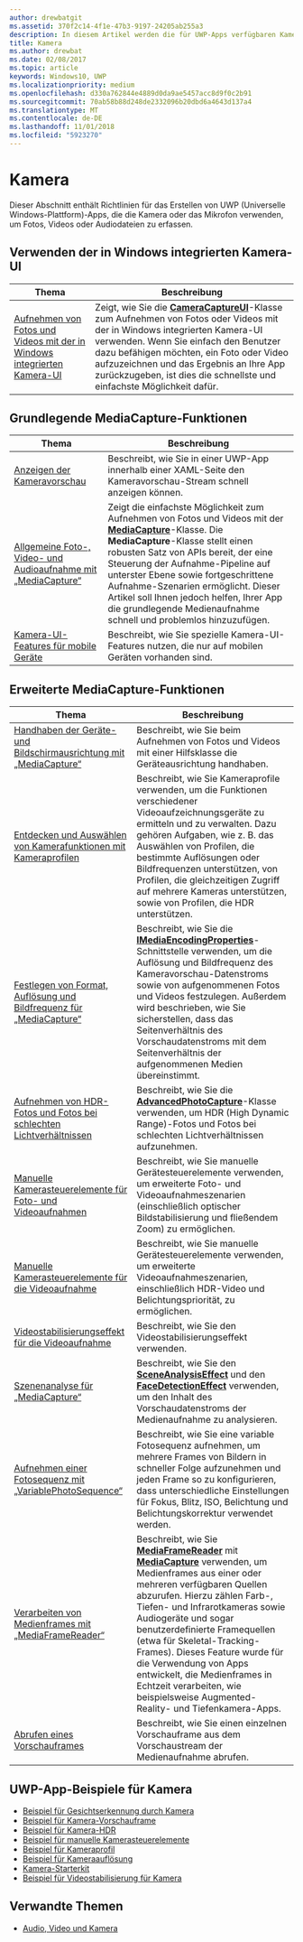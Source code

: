 ```yaml
---
author: drewbatgit
ms.assetid: 370f2c14-4f1e-47b3-9197-24205ab255a3
description: In diesem Artikel werden die für UWP-Apps verfügbaren Kamera-Features aufgeführt, sowie die Links zu den Anleitungen für ihre Verwendung.
title: Kamera
ms.author: drewbat
ms.date: 02/08/2017
ms.topic: article
keywords: Windows10, UWP
ms.localizationpriority: medium
ms.openlocfilehash: d330a762844e4889d0da9ae5457acc8d9f0c2b91
ms.sourcegitcommit: 70ab58b88d248de2332096b20dbd6a4643d137a4
ms.translationtype: MT
ms.contentlocale: de-DE
ms.lasthandoff: 11/01/2018
ms.locfileid: "5923270"
---
```

# <a name="camera"></a>Kamera

Dieser Abschnitt enthält Richtlinien für das Erstellen von UWP (Universelle Windows-Plattform)-Apps, die die Kamera oder das Mikrofon verwenden, um Fotos, Videos oder Audiodateien zu erfassen.

## <a name="use-the-windows-built-in-camera-ui"></a>Verwenden der in Windows integrierten Kamera-UI

| Thema | Beschreibung |
|---------------------------------------------------------------------------------------------------|------------------------------------------------------------------------------------------------------------------------------------------------------------------------------------------------------------------------------------------------------------------------------------------------|
| [Aufnehmen von Fotos und Videos mit der in Windows integrierten Kamera-UI](capture-photos-and-video-with-cameracaptureui.md) | Zeigt, wie Sie die [**CameraCaptureUI**](https://msdn.microsoft.com/library/windows/apps/Windows.Media.Capture.CameraCaptureUI)-Klasse zum Aufnehmen von Fotos oder Videos mit der in Windows integrierten Kamera-UI verwenden. Wenn Sie einfach den Benutzer dazu befähigen möchten, ein Foto oder Video aufzuzeichnen und das Ergebnis an Ihre App zurückzugeben, ist dies die schnellste und einfachste Möglichkeit dafür.  |

## <a name="basic-mediacapture-tasks"></a>Grundlegende MediaCapture-Funktionen

| Thema | Beschreibung |
|---------------------------------------------------------------------------------------------------|------------------------------------------------------------------------------------------------------------------------------------------------------------------------------------------------------------------------------------------------------------------------------------------------|
| [Anzeigen der Kameravorschau](simple-camera-preview-access.md) | Beschreibt, wie Sie in einer UWP-App innerhalb einer XAML-Seite den Kameravorschau-Stream schnell anzeigen können. |
| [Allgemeine Foto-, Video- und Audioaufnahme mit „MediaCapture“](basic-photo-video-and-audio-capture-with-MediaCapture.md) | Zeigt die einfachste Möglichkeit zum Aufnehmen von Fotos und Videos mit der [**MediaCapture**](https://msdn.microsoft.com/library/windows/apps/Windows.Media.Capture.MediaCapture)-Klasse. Die **MediaCapture**-Klasse stellt einen robusten Satz von APIs bereit, der eine Steuerung der Aufnahme-Pipeline auf unterster Ebene sowie fortgeschrittene Aufnahme-Szenarien ermöglicht. Dieser Artikel soll Ihnen jedoch helfen, Ihrer App die grundlegende Medienaufnahme schnell und problemlos hinzuzufügen. |
| [Kamera-UI-Features für mobile Geräte](camera-ui-features-for-mobile-devices.md) | Beschreibt, wie Sie spezielle Kamera-UI-Features nutzen, die nur auf mobilen Geräten vorhanden sind.  |
                                                                                                               
## <a name="advanced-mediacapture-tasks"></a>Erweiterte MediaCapture-Funktionen   
                                                                                                               
| Thema                                                                                             | Beschreibung                                                                                                                                                                                                                                                                                    |
|---------------------------------------------------------------------------------------------------|------------------------------------------------------------------------------------------------------------------------------------------------------------------------------------------------------------------------------------------------------------------------------------------------|
| [Handhaben der Geräte- und Bildschirmausrichtung mit „MediaCapture“](handle-device-orientation-with-mediacapture.md) | Beschreibt, wie Sie beim Aufnehmen von Fotos und Videos mit einer Hilfsklasse die Geräteausrichtung handhaben. | 
| [Entdecken und Auswählen von Kamerafunktionen mit Kameraprofilen](camera-profiles.md) | Beschreibt, wie Sie Kameraprofile verwenden, um die Funktionen verschiedener Videoaufzeichnungsgeräte zu ermitteln und zu verwalten. Dazu gehören Aufgaben, wie z. B. das Auswählen von Profilen, die bestimmte Auflösungen oder Bildfrequenzen unterstützen, von Profilen, die gleichzeitigen Zugriff auf mehrere Kameras unterstützen, sowie von Profilen, die HDR unterstützen. |
| [Festlegen von Format, Auflösung und Bildfrequenz für „MediaCapture“](set-media-encoding-properties.md) | Beschreibt, wie Sie die [**IMediaEncodingProperties**](https://msdn.microsoft.com/library/windows/apps/hh701011)-Schnittstelle verwenden, um die Auflösung und Bildfrequenz des Kameravorschau-Datenstroms sowie von aufgenommenen Fotos und Videos festzulegen. Außerdem wird beschrieben, wie Sie sicherstellen, dass das Seitenverhältnis des Vorschaudatenstroms mit dem Seitenverhältnis der aufgenommenen Medien übereinstimmt. |
| [Aufnehmen von HDR-Fotos und Fotos bei schlechten Lichtverhältnissen](high-dynamic-range-hdr-photo-capture.md) | Beschreibt, wie Sie die [**AdvancedPhotoCapture**](https://msdn.microsoft.com/library/windows/apps/Windows.Media.Capture.AdvancedPhotoCapture)-Klasse verwenden, um HDR (High Dynamic Range)-Fotos und Fotos bei schlechten Lichtverhältnissen aufzunehmen. |
| [Manuelle Kamerasteuerelemente für Foto- und Videoaufnahmen](capture-device-controls-for-photo-and-video-capture.md) | Beschreibt, wie Sie manuelle Gerätesteuerelemente verwenden, um erweiterte Foto- und Videoaufnahmeszenarien (einschließlich optischer Bildstabilisierung und fließendem Zoom) zu ermöglichen. |
| [Manuelle Kamerasteuerelemente für die Videoaufnahme](capture-device-controls-for-video-capture.md) | Beschreibt, wie Sie manuelle Gerätesteuerelemente verwenden, um erweiterte Videoaufnahmeszenarien, einschließlich HDR-Video und Belichtungspriorität, zu ermöglichen.  |
| [Videostabilisierungseffekt für die Videoaufnahme](effects-for-video-capture.md) | Beschreibt, wie Sie den Videostabilisierungseffekt verwenden.  |
| [Szenenanalyse für „MediaCapture“](scene-analysis-for-media-capture.md) | Beschreibt, wie Sie den [**SceneAnalysisEffect**](https://msdn.microsoft.com/library/windows/apps/Windows.Media.Core.SceneAnalysisEffect) und den [**FaceDetectionEffect**](https://msdn.microsoft.com/library/windows/apps/Windows.Media.Core.FaceDetectionEffect) verwenden, um den Inhalt des Vorschaudatenstroms der Medienaufnahme zu analysieren.  |
| [Aufnehmen einer Fotosequenz mit „VariablePhotoSequence“](variable-photo-sequence.md) | Beschreibt, wie Sie eine variable Fotosequenz aufnehmen, um mehrere Frames von Bildern in schneller Folge aufzunehmen und jeden Frame so zu konfigurieren, dass unterschiedliche Einstellungen für Fokus, Blitz, ISO, Belichtung und Belichtungskorrektur verwendet werden.  |
| [Verarbeiten von Medienframes mit „MediaFrameReader“](process-media-frames-with-mediaframereader.md) | Beschreibt, wie Sie [**MediaFrameReader**](https://msdn.microsoft.com/library/windows/apps/Windows.Media.Capture.Frames.MediaFrameReader) mit [**MediaCapture**](https://msdn.microsoft.com/library/windows/apps/Windows.Media.Capture.MediaCapture) verwenden, um Medienframes aus einer oder mehreren verfügbaren Quellen abzurufen. Hierzu zählen Farb-, Tiefen- und Infrarotkameras sowie Audiogeräte und sogar benutzerdefinierte Framequellen (etwa für Skeletal-Tracking-Frames). Dieses Feature wurde für die Verwendung von Apps entwickelt, die Medienframes in Echtzeit verarbeiten, wie beispielsweise Augmented-Reality- und Tiefenkamera-Apps.  |
| [Abrufen eines Vorschauframes](get-a-preview-frame.md) | Beschreibt, wie Sie einen einzelnen Vorschauframe aus dem Vorschaustream der Medienaufnahme abrufen.  |                                                                                                   


## <a name="uwp-app-samples-for-camera"></a>UWP-App-Beispiele für Kamera

* [Beispiel für Gesichtserkennung durch Kamera](http://go.microsoft.com/fwlink/p/?LinkID=619486&clcid=0x409)
* [Beispiel für Kamera-Vorschauframe](http://go.microsoft.com/fwlink/p/?LinkID=620516&clcid=0x409)
* [Beispiel für Kamera-HDR](http://go.microsoft.com/fwlink/p/?LinkID=620517&clcid=0x409)
* [Beispiel für manuelle Kamerasteuerelemente](http://go.microsoft.com/fwlink/p/?LinkID=627611&clcid=0x409)
* [Beispiel für Kameraprofil](http://go.microsoft.com/fwlink/p/?LinkID=620518&clcid=0x409)
* [Beispiel für Kameraauflösung](http://go.microsoft.com/fwlink/p/?LinkID=624252&clcid=0x409)
* [Kamera-Starterkit](http://go.microsoft.com/fwlink/p/?LinkID=619479&clcid=0x409)
* [Beispiel für Videostabilisierung für Kamera](http://go.microsoft.com/fwlink/p/?LinkID=620519&clcid=0x409)

## <a name="related-topics"></a>Verwandte Themen

* [Audio, Video und Kamera](index.md)
 

 




